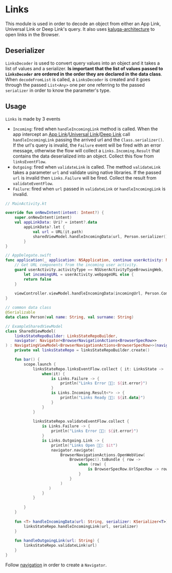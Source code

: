 # Links

This module is used in order to decode an object from either an App Link, Universal Link or Deep Link's query. It also uses [kaluga-architecture](https://github.com/splendo/kaluga/tree/master/architecture) to open links in the Browser.

## Deserializer
`LinksDecoder` is used to convert query values into an object and it takes a list of values and a serializer. **Is important that the list of values passed to `LinksDecoder` are ordered in the order they are declared in the data class**.
When `decodeFromList` is called, a `LinksDecoder` is created and it goes through the passed `List<Any>` one per one referring to the passed `serializer` in order to know the parameter's type.


## Usage

`Links` is made by 3 events

- `Incoming`: fired when `handleIncomingLink` method is called. When the app intercept an [App Link](https://developer.android.com/training/app-links)/[Universal Link](https://developer.apple.com/ios/universal-links/)/[Deep Link](https://firebase.google.com/products/dynamic-links#:~:text=Dynamic%20Links%20are%20smart%20URLs,free%20forever%2C%20for%20any%20scale.) call `handleIncomingLink` passing the arrived url and the `Class.serializer()`. If the url's query is invalid, the `Failure` event will be fired with an error message, otherwise the flow will collect a `Links.Incoming.Result` that contains the data deserialized into an object. Collect this flow from `linksEventFlow`.
- `Outgoing`: fired when `validateLink` is called. The method `validateLink` takes a parameter `url` and validate using native libraries. If the passed `url` is invalid then `Links.Failure` will be fired. Collect the result from `validateEventFlow`.
- `Failure`: fired when `url` passed in `validateLink` or `handleIncomingLink` is invalid.

``` kotlin
// MainActivity.kt

override fun onNewIntent(intent: Intent?) {
    super.onNewIntent(intent)
    val appLinkData: Uri? = intent?.data
		appLinkData?.let {
		    val url = URL(it.path)
		    sharedViewModel.handleIncomingData(url, Person.serializer())
		}	
}
```

``` swift
// AppDelegate.swift
func application(_ application: NSApplication, continue userActivity: NSUserActivity, restorationHandler: @escaping ([NSUserActivityRestoring]) -> Void) -> Bool {
    // Get URL components from the incoming user activity.
    guard userActivity.activityType == NSUserActivityTypeBrowsingWeb,
        let incomingURL = userActivity.webpageURL else {
        return false
    }
    
    viewController.viewModel.handleIncomingData(incomingUrl, Person.Companion.serializer())
}
```



``` kotlin
// common data class
@Serializable
data class Person(val name: String, val surname: String)

// ExampleSharedViewModel
class SharedViewModel(
    linksStateRepoBuilder: LinksStateRepoBuilder,
    navigator: Navigator<BrowserNavigationActions<BrowserSpecRow>>
) : NavigatingViewModel<BrowserNavigationActions<BrowserSpecRow>>(navigator) {
    private val linksStateRepo = linksStateRepoBuilder.create()

    fun bar() {
        scope.launch {
            linksStateRepo.linksEventFlow.collect { it: LinksState ->
                when(it) {
                    is Links.Failure -> {
                        println("Links Error 🔗❌: ${it.error}")
                    }
                    is Links.Incoming.Result<*> -> {
                        println("Links Ready 🔗✅: ${it.data}")
                    }
                } 
            }
            
            linksStateRepo.validateEventFlow.collect {
                is Links.Failure -> {
                    println("Links Error 🔗❌: ${it.error}")
                }
                is Links.Outgoing.Link -> {
                    println("Links Open 🔗📖️: $it")
                    navigator.navigate(
                        BrowserNavigationActions.OpenWebView(
                            BrowserSpec().toBundle { row ->
                                when (row) {
                                    is BrowserSpecRow.UrlSpecRow -> row.convertValue(it.url)
                                }
                            }
                        )
                   )
                }
            }
            
        }
    }
    
    fun <T> handleIncomingData(url: String, serializer: KSerializer<T>) {
        linksStateRepo.handleIncomingLink(url, serializer)
    }
    
    fun handleOutgoingLink(url: String) {
        linksStateRepo.validateLink(url)
    }
}
```



Follow [navigation](https://github.com/splendo/kaluga/tree/master/architecture#navigation) in order to create a `Navigator`.